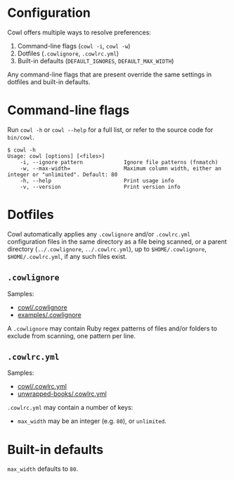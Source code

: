 # Configuration

Cowl offers multiple ways to resolve preferences:

1. Command-line flags (`cowl -i`, `cowl -w`)
2. Dotfiles (`.cowlignore`, `.cowlrc.yml`)
3. Built-in defaults (`DEFAULT_IGNORES`, `DEFAULT_MAX_WIDTH`)

Any command-line flags that are present override the same settings in dotfiles and built-in defaults.

# Command-line flags

Run `cowl -h` or `cowl --help` for a full list, or refer to the source code for `bin/cowl`.

```console
$ cowl -h
Usage: cowl [options] [<files>]
    -i, --ignore pattern             Ignore file patterns (fnmatch)
    -w, --max-width=                 Maximum column width, either an integer or "unlimited". Default: 80
    -h, --help                       Print usage info
    -v, --version                    Print version info
```

# Dotfiles

Cowl automatically applies any `.cowlignore` and/or `.cowlrc.yml` configuration files in the same directory as a file being scanned, or a parent directory (`../.cowlignore`, `../.cowlrc.yml`), up to `$HOME/.cowlignore`, `$HOME/.cowlrc.yml`, if any such files exist.

## `.cowlignore`

Samples:

* [cowl/.cowlignore](https://github.com/mcandre/cowl/blob/master/.cowlignore)
* [examples/.cowlignore](https://github.com/mcandre/cowl/blob/master/examples/.cowlignore)

A `.cowlignore` may contain Ruby regex patterns of files and/or folders to exclude from scanning, one pattern per line.

## `.cowlrc.yml`

Samples:

* [cowl/.cowlrc.yml](https://github.com/mcandre/cowl/blob/master/.cowlrc.yml)
* [unwrapped-books/.cowlrc.yml](https://github.com/mcandre/cowl/blob/master/examples/unwrapped-books/.cowlrc.yml)

`.cowlrc.yml` may contain a number of keys:

* `max_width` may be an integer (e.g. `80`), or `unlimited`.

# Built-in defaults

`max_width` defaults to `80`.
